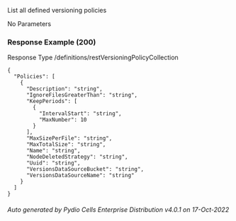 






 
List all defined versioning policies  


No Parameters



### Response Example (200)
Response Type /definitions/restVersioningPolicyCollection

```
{
  "Policies": [
    {
      "Description": "string",
      "IgnoreFilesGreaterThan": "string",
      "KeepPeriods": [
        {
          "IntervalStart": "string",
          "MaxNumber": 10
        }
      ],
      "MaxSizePerFile": "string",
      "MaxTotalSize": "string",
      "Name": "string",
      "NodeDeletedStrategy": "string",
      "Uuid": "string",
      "VersionsDataSourceBucket": "string",
      "VersionsDataSourceName": "string"
    }
  ]
}
```




###### Auto generated by Pydio Cells Enterprise Distribution v4.0.1 on 17-Oct-2022
